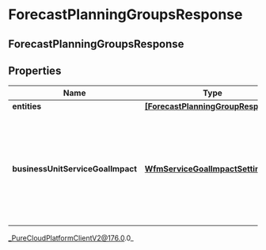 # ForecastPlanningGroupsResponse

## ForecastPlanningGroupsResponse

## Properties

|Name | Type | Description | Notes|
|------------ | ------------- | ------------- | -------------|
| **entities** | [**[ForecastPlanningGroupResponse]**]([ForecastPlanningGroupResponse]) |  | [optional] |
| **businessUnitServiceGoalImpact** | [**WfmServiceGoalImpactSettings**](WfmServiceGoalImpactSettings) | A snapshot of a business unit’s service goal impact settings taken at forecast generation time. | [optional] |



_PureCloudPlatformClientV2@176.0.0_
